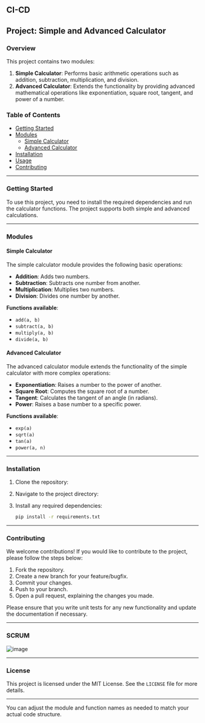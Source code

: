 ## **CI-CD** 

## **Project: Simple and Advanced Calculator**

### **Overview**

This project contains two modules:  
1. **Simple Calculator**: Performs basic arithmetic operations such as addition, subtraction, multiplication, and division.
2. **Advanced Calculator**: Extends the functionality by providing advanced mathematical operations like exponentiation, square root, tangent, and power of a number.

### **Table of Contents**
- [Getting Started](#getting-started)
- [Modules](#modules)
  - [Simple Calculator](#simple-calculator)
  - [Advanced Calculator](#advanced-calculator)
- [Installation](#installation)
- [Usage](#usage)
- [Contributing](#contributing)

---

### **Getting Started**

To use this project, you need to install the required dependencies and run the calculator functions. The project supports both simple and advanced calculations.

---

### **Modules**

#### **Simple Calculator**
The simple calculator module provides the following basic operations:

- **Addition**: Adds two numbers.
- **Subtraction**: Subtracts one number from another.
- **Multiplication**: Multiplies two numbers.
- **Division**: Divides one number by another.

**Functions available**:
- `add(a, b)`
- `subtract(a, b)`
- `multiply(a, b)`
- `divide(a, b)`

#### **Advanced Calculator**
The advanced calculator module extends the functionality of the simple calculator with more complex operations:

- **Exponentiation**: Raises a number to the power of another.
- **Square Root**: Computes the square root of a number.
- **Tangent**: Calculates the tangent of an angle (in radians).
- **Power**: Raises a base number to a specific power.

**Functions available**:
- `exp(a)`
- `sqrt(a)`
- `tan(a)`
- `power(a, n)`

---

### **Installation**

1. Clone the repository:

2. Navigate to the project directory:

3. Install any required dependencies:
   ```bash
   pip install -r requirements.txt
   ```
---

### **Contributing**

We welcome contributions! If you would like to contribute to the project, please follow the steps below:

1. Fork the repository.
2. Create a new branch for your feature/bugfix.
3. Commit your changes.
4. Push to your branch.
5. Open a pull request, explaining the changes you made.

Please ensure that you write unit tests for any new functionality and update the documentation if necessary.

---

### **SCRUM**

![image](https://github.com/user-attachments/assets/158b9674-57b5-4ec3-b372-adeaadcf87b9)

---

### **License**

This project is licensed under the MIT License. See the `LICENSE` file for more details.

---

You can adjust the module and function names as needed to match your actual code structure.
